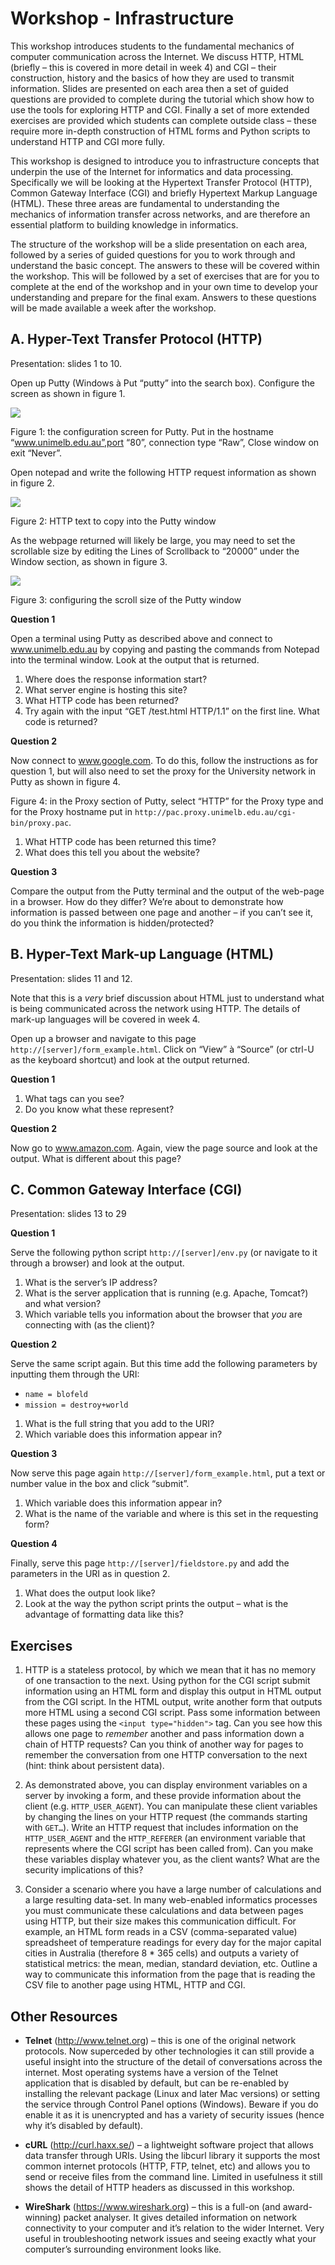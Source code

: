 Workshop - Infrastructure
=========================

This workshop introduces students to the fundamental mechanics of computer communication across the Internet. We discuss HTTP, HTML (briefly – this is covered in more detail in week 4) and CGI – their construction, history and the basics of how they are used to transmit information. Slides are presented on each area then a set of guided questions are provided to complete during the tutorial which show how to use the tools for exploring HTTP and CGI. Finally a set of more extended exercises are provided which students can complete outside class – these require more in-depth construction of HTML forms and Python scripts to understand HTTP and CGI more fully.

This workshop is designed to introduce you to infrastructure concepts that underpin the use of the Internet for informatics and data processing. Specifically we will be looking at the Hypertext Transfer Protocol (HTTP), Common Gateway Interface (CGI) and briefly Hypertext Markup Language (HTML). These three areas are fundamental to understanding the mechanics of information transfer across networks, and are therefore an essential platform to building knowledge in informatics.

The structure of the workshop will be a slide presentation on each area, followed by a series of guided questions for you to work through and understand the basic concept. The answers to these will be covered within the workshop. This will be followed by a set of exercises that are for you to complete at the end of the workshop and in your own time to develop your understanding and prepare for the final exam. Answers to these questions will be made available a week after the workshop.

A. Hyper-Text Transfer Protocol (HTTP)
-----------------------------------
Presentation: slides 1 to 10.

Open up Putty (Windows à Put “putty” into the search box).
Configure the screen as shown in figure 1.

<img src="images/image001.png">

Figure 1: the configuration screen for Putty. Put in the hostname “www.unimelb.edu.au”,port “80”, connection type “Raw”, Close window on exit “Never”.

Open notepad and write the following HTTP request information as shown in figure 2.

<img src="images/image002.png">

Figure 2: HTTP text to copy into the Putty window

As the webpage returned will likely be large, you may need to set the scrollable size by editing the Lines of Scrollback to “20000” under the Window section, as shown in figure 3.

<img src="images/image003.png">

Figure 3: configuring the scroll size of the Putty window

**Question 1**

Open a terminal using Putty as described above and connect to www.unimelb.edu.au by copying and pasting the commands from Notepad into the terminal window. Look at the output that is returned.

1. Where does the response information start?
2. What server engine is hosting this site?
3. What HTTP code has been returned?
4. Try again with the input “GET /test.html HTTP/1.1” on the first line. What code is returned?

**Question 2**

Now connect to www.google.com. To do this, follow the instructions as for question 1, but will also need to set the proxy for the University network in Putty as shown in figure 4.

Figure 4: in the Proxy section of Putty, select “HTTP” for the Proxy type and for the Proxy hostname put in `http://pac.proxy.unimelb.edu.au/cgi-bin/proxy.pac`.

1. What HTTP code has been returned this time?
2. What does this tell you about the website?

**Question 3**

Compare the output from the Putty terminal and the output of the web-page in a browser. How do they differ? We’re about to demonstrate how information is passed between one page and another – if you can’t see it, do you think the information is hidden/protected?


B. Hyper-Text Mark-up Language (HTML)
----------------------------------
Presentation: slides 11 and 12.

Note that this is a *very* brief discussion about HTML just to understand what is being communicated across the network using HTTP. The details of mark-up languages will be covered in week 4.

Open up a browser and navigate to this page `http://[server]/form_example.html`. Click on “View” à “Source” (or ctrl-U as the keyboard shortcut) and look at the output returned.

**Question 1**

1. What tags can you see?
2. Do you know what these represent?

**Question 2**

Now go to www.amazon.com. Again, view the page source and look at the output. What is different about this page?


C. Common Gateway Interface (CGI)
------------------------------
Presentation: slides 13 to 29

**Question 1**

Serve the following python script `http://[server]/env.py` (or navigate to it through a browser) and look at the output.

1. What is the server’s IP address?
2. What is the server application that is running (e.g. Apache, Tomcat?) and what version?
3. Which variable tells you information about the browser that *you* are connecting with (as the client)?

**Question 2**

Serve the same script again. But this time add the following parameters by inputting them through the URI:

- `name = blofeld`
- `mission = destroy+world`

1. What is the full string that you add to the URI?
2. Which variable does this information appear in?

**Question 3**

Now serve this page again `http://[server]/form_example.html`, put a text or number value in the box and click “submit”.

1. Which variable does this information appear in?
2. What is the name of the variable and where is this set in the requesting form?

**Question 4**

Finally, serve this page `http://[server]/fieldstore.py` and add the parameters in the URI as in question 2.

1. What does the output look like?
2. Look at the way the python script prints the output – what is the advantage of formatting data like this?

Exercises
---------


1. HTTP is a stateless protocol, by which we mean that it has no memory of one transaction to the next. Using python for the CGI script submit information using an HTML form and display this output in HTML output from the CGI script. In the HTML output, write another form that outputs more HTML using a second CGI script. Pass some information between these pages using the `<input type="hidden">` tag. Can you see how this allows one page to *remember* another and pass information down a chain of HTTP requests? Can you think of another way for pages to remember the conversation from one HTTP conversation to the next (hint: think about persistent data).

2. As demonstrated above, you can display environment variables on a server by invoking a form, and these provide information about the client (e.g. `HTTP_USER_AGENT`). You can manipulate these client variables by changing the lines on your HTTP request (the commands starting with `GET…`). Write an HTTP request that includes information on the `HTTP_USER_AGENT` and the `HTTP_REFERER` (an environment variable that represents where the CGI script has been called from). Can you make these variables display whatever you, as the client wants? What are the security implications of this?

3. Consider a scenario where you have a large number of calculations and a large resulting data-set. In many web-enabled informatics processes you must communicate these calculations and data between pages using HTTP, but their size makes this communication difficult. For example, an HTML form reads in a CSV (comma-separated value) spreadsheet of temperature readings for every day for the major capital cities in Australia (therefore 8 * 365 cells) and outputs a variety of statistical metrics: the mean, median, standard deviation, etc. Outline a way to communicate this information from the page that is reading the CSV file to another page using HTML, HTTP and CGI.


Other Resources
---------------

- **Telnet** (http://www.telnet.org) – this is one of the original network protocols. Now superceded by other technologies it can still provide a useful insight into the structure of the detail of conversations across the internet. Most operating systems have a version of the Telnet application that is disabled by default, but can be re-enabled by installing the relevant package (Linux and later Mac versions) or setting the service through Control Panel options (Windows). Beware if you do enable it as it is unencrypted and has a variety of security issues (hence why it’s disabled by default).

- **cURL** (http://curl.haxx.se/) – a lightweight software project that allows data transfer through URIs. Using the libcurl library it supports the most common internet protocols (HTTP, FTP, telnet, etc) and allows you to send or receive files from the command line. Limited in usefulness it still shows the detail of HTTP headers as discussed in this workshop.

- **WireShark** (https://www.wireshark.org) – this is a full-on (and award-winning) packet analyser. It gives detailed information on network connectivity to your computer and it’s relation to the wider Internet. Very useful in troubleshooting network issues and seeing exactly what your computer’s surrounding environment looks like.
